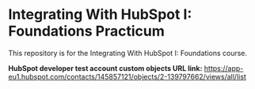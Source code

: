 # Integrating With HubSpot I: Foundations Practicum

This repository is for the Integrating With HubSpot I: Foundations course. 

**HubSpot developer test account custom objects URL link:** https://app-eu1.hubspot.com/contacts/145857121/objects/2-139797662/views/all/list
